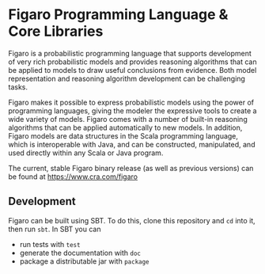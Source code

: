Figaro Programming Language & Core Libraries
============================================
Figaro is a probabilistic programming language that supports development of very rich probabilistic models and  provides reasoning algorithms that can be applied to models to draw useful conclusions from evidence. Both model representation and reasoning algorithm development can be challenging tasks.  

Figaro makes it possible to express probabilistic models using the power of programming languages, giving the modeler the expressive tools to create a wide variety of models. Figaro comes with a number of built-in reasoning algorithms that can be applied automatically to new models. In addition, Figaro models are data structures in the Scala programming language, which is interoperable with Java, and can be constructed, manipulated, and used directly within any Scala or Java program.

The current, stable Figaro binary release (as well as previous versions) can be found at https://www.cra.com/figaro


Development
-----------
Figaro can be built using SBT. To do this, clone this repository and `cd` into it, then run `sbt`.
In SBT you can
 * run tests with `test`
 * generate the documentation with `doc`
 * package a distributable jar with `package`

